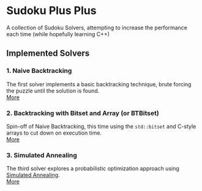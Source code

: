 # Sudoku Plus Plus
A collection of Sudoku Solvers, attempting to increase the performance each time (while hopefully learning C++)

## Implemented Solvers

### 1. Naive Backtracking
The first solver implements a basic backtracking technique, brute forcing the puzzle until the solution is found.\
[More](./1_backtracking_naive/README.md)

### 2. Backtracking with Bitset and Array (or BTBitset)
Spin-off of Naive Backtracking, this time using the `std::bitset` and C-style arrays to cut down on execution time.\
[More](./2_backtracking_bitset_array/README.md)

### 3. Simulated Annealing
The third solver explores a probabilistic optimization approach using [Simulated Annealing](https://en.wikipedia.org/wiki/Simulated_annealing).\
[More](./3_simulated_annealing/README.md)